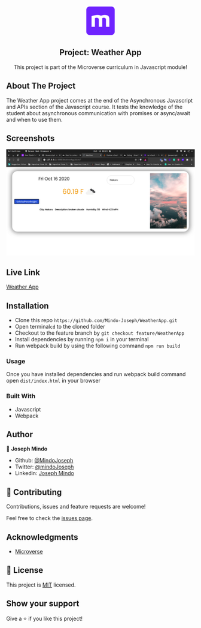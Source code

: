 <br />
<p align="center">
  <a href="https://www.microverse.org/">
    <img src="/src/img/microverse.png" alt="Logo" width="80" height="80">
  </a>

  <h2 align="center">Project: Weather App </h2>

  <p align="center">
    This project is part of the Microverse curriculum in Javascript module!
  </p>
</p>

## About The Project

The Weather App project comes at the end of the Asynchronous Javascript and APIs section of the Javascript course. It tests the knowledge of the student about asynchronous communication with promises or async/await and when to use them.

## Screenshots
 <img src="/src/img/screenshot.png">

## Live Link

[Weather App](https://weather-app-5ob6pmil8.vercel.app/)

## Installation

* Clone this repo ```https://github.com/Mindo-Joseph/WeatherApp.git```
* Open terminal```cd``` to the cloned folder
* Checkout to the feature branch by ```git checkout feature/WeatherApp```
* Install dependencies by running ```npm i``` in your terminal
* Run webpack build by using the following command ```npm run build```



### Usage

Once you have installed dependencies and run webpack build command  open ```dist/index.html``` in your browser 




### Built With

* Javascript
* Webpack

## Author


👤 **Joseph Mindo**

- Github: [@MindoJoseph](https://github.com/Mindo-Joseph)
- Twitter: [@mindoJoseph](https://twitter.com/mindoJoseph)
- Linkedin: [Joseph Mindo](https://www.linkedin.com/in/josephmindo/)


## 🤝 Contributing

Contributions, issues and feature requests are welcome!

Feel free to check the [issues page](https://github.com/Mindo-Joseph/WeatherApp/issues).


## Acknowledgments

* [Microverse](https://www.microverse.org/)


## 📝 License

This project is [MIT](lic.url) licensed.


## Show your support

Give a ⭐️ if you like this project!